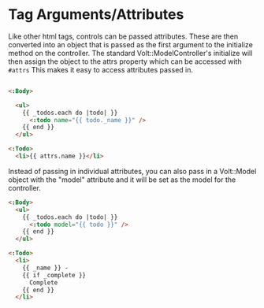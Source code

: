 # Tag Arguments/Attributes

Like other html tags, controls can be passed attributes.  These are then converted into an object that is passed as the first argument to the initialize method on the controller.  The standard Volt::ModelController's initialize will then assign the object to the attrs property which can be accessed with ```#attrs```  This makes it easy to access attributes passed in.

```html

<:Body>

  <ul>
    {{ _todos.each do |todo| }}
      <:todo name="{{ todo._name }}" />
    {{ end }}
  </ul>

<:Todo>
  <li>{{ attrs.name }}</li>
```

Instead of passing in individual attributes, you can also pass in a Volt::Model object with the "model" attribute and it will be set as the model for the controller.

```html
<:Body>
  <ul>
    {{ _todos.each do |todo| }}
      <:todo model="{{ todo }}" />
    {{ end }}
  </ul>

<:Todo>
  <li>
    {{ _name }} -
    {{ if _complete }}
      Complete
    {{ end }}
  </li>
```
